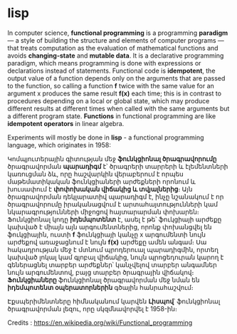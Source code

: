 # lisp

In computer science, **functional programming** is a programming **paradigm** — a style of building the structure and elements of computer programs — that treats computation as the evaluation of mathematical functions and avoids **changing-state** and **mutable data**. It is a declarative programming paradigm, which means programming is done with expressions or declarations instead of statements. Functional code is **idempotent**, the output value of a function depends only on the arguments that are passed to the function, so calling a function **f** twice with the same value for an argument x produces the same result **f(x)** each time; this is in contrast to procedures depending on a local or global state, which may produce different results at different times when called with the same arguments but a different program state. **Functions** in functional programming are like **idempotent operators** in linear algebra.

Experiments will mostly be done in **lisp** - a functional programming language, which originates in 1958:

Կոմպյուտերային գիտության մեջ **ֆունկցիոնալ ծրագրավորումը** ծրագրավորման **պարադիգմ** է՝ ծրագրերի տարրերի և էլեմենտների կառուցման ձև, որը հաշվարկին վերաբերում է որպես մաթեմատիկական ֆունկցիաների արժեքների որոնում և խուսափում է **փոփոխական վիճակից և տվյալներից**։ Այն ծրագրավորման դեկլարատիվ պարադիգմ է, ինչը նշանակում է որ ծրագրավորումը իրականացվում է արտահայտությունների կամ նկարագրությունների միջոցով հայտարարման փոխարեն։ Ֆունկցիոնալ կոդը **իդեմպոտենտ** է, ասել է թե՝ ֆուկցիայի արժեքը կախված է միայն այն արգումենտներից, որոնք փոխանցվել են ֆուկցիային, ուստի **f** ֆունկցիայի կանչը x արգումենտի նույն արժեքով առաջացնում է նույն **f(x)** արժեքը ամեն անգամ։ Սա հակադրության մեջ է մտնում պրոդերուալ պարադիգմին, որտեղ կախված լոկալ կամ գլոբալ վիճակից, նույն պրոցեդուրան կարող է գեներացնել տարբեր արժեքներ՝ կանչվելով տարբեր անգամներ նույն արգումենտով, բայց տարբեր ծրագրային վիճակով։ **Ֆունկցիաները** ֆունկցիոնալ ծրագրավորման մեջ նման են **իդեմպոտենտ օպերատորներին** գծային հանրահաշվում։

Էքսպերիմենտները հիմնականում կարվեն **Լիսպով**՝ ֆունկցիոնալ ծրագրավորման լեզու, որը սկզմնավորվել է 1958-ին։

Credits : https://en.wikipedia.org/wiki/Functional_programming
